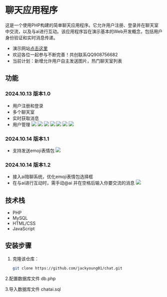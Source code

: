 # 聊天应用程序

这是一个使用PHP构建的简单聊天应用程序。它允许用户注册、登录并在聊天室中交流，以及与ai进行互动。该应用程序旨在演示基本的Web开发概念，包括用户身份验证和实时消息传递。
- 演示网站[点击这里](http://120.55.57.217:11111/)
- 欢迎各位一起参与不断完善！共创联系QQ908756682
- 当前计划：新增允许用户自主发送图片，热门聊天室列表

## 功能
### 2024.10.13 版本1.0
- 用户注册和登录
- 多个聊天室
- 实时获取消息
- 用户管理
![](https://img2024.cnblogs.com/blog/3512200/202410/3512200-20241013222619125-543346096.png)
![](https://img2024.cnblogs.com/blog/3512200/202410/3512200-20241013222624022-1599108943.png)
![](https://img2024.cnblogs.com/blog/3512200/202410/3512200-20241013222625791-143968807.png)
![](https://img2024.cnblogs.com/blog/3512200/202410/3512200-20241013222628864-1906667558.png)
![](https://img2024.cnblogs.com/blog/3512200/202410/3512200-20241013222631752-445096669.png)
![](https://img2024.cnblogs.com/blog/3512200/202410/3512200-20241013222633596-381259984.png)
![](https://img2024.cnblogs.com/blog/3512200/202410/3512200-20241013222635662-2111792512.png)

### 2024.10.14 版本1.1
- 支持发送emoji表情包
![](https://img2024.cnblogs.com/blog/3512200/202410/3512200-20241015130136243-122483043.png)

### 2024.10.14 版本1.2
- 接入ai陪聊系统，优化emoji表情包选择框
- 在与ai进行互动时，需手动@ai 并在空格后输入你要交流的消息
![](https://img2024.cnblogs.com/blog/3512200/202410/3512200-20241028002619888-1361445853.png)

## 技术栈

- PHP
- MySQL
- HTML/CSS
- JavaScript

## 安装步骤

1. 克隆该仓库：
   ```bash
   git clone https://github.com/jackyoung01/chat.git

2.配置数据库文件
  db.php
  
3.导入数据库文件
  chatai.sql
